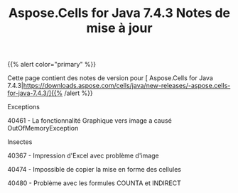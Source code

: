 ﻿---
title: Aspose.Cells for Java 7.4.3 Notes de mise à jour
type: docs
weight: 70
url: /fr/java/aspose-cells-for-java-7-4-3-release-notes/
---
{{% alert color="primary" %}} 

Cette page contient des notes de version pour [ Aspose.Cells for Java 7.4.3|https://downloads.aspose.com/cells/java/new-releases/-aspose.cells-for-java-7.4.3/]{{% /alert %}} 

 Exceptions

 40461 - La fonctionnalité Graphique vers image a causé OutOfMemoryException

 Insectes

 40367 - Impression d'Excel avec problème d'image

 40474 - Impossible de copier la mise en forme des cellules

 40480 - Problème avec les formules COUNTA et INDIRECT
